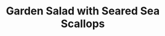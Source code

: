 ---
category: salads
name: Garden Salad with Seared Sea Scallops
title: Garden Salad with Seared Sea Scallops
price: '28.95'
---
